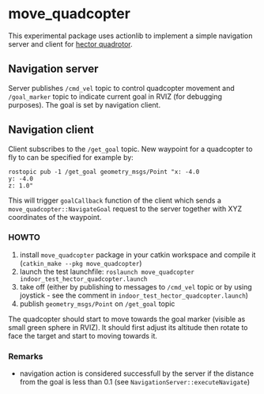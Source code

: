 # move_quadcopter

This experimental package uses actionlib to implement a simple navigation server and client for [hector quadrotor](http://wiki.ros.org/hector_quadrotor).

## Navigation server
Server publishes `/cmd_vel` topic to control quadcopter movement and `/goal_marker` topic to indicate current goal in RVIZ (for debugging purposes).
The goal is set by navigation client.

## Navigation client
Client subscribes to the `/get_goal` topic. New waypoint for a quadcopter to fly to can be specified for example by:

```
rostopic pub -1 /get_goal geometry_msgs/Point "x: -4.0
y: -4.0
z: 1.0"
```

This will trigger `goalCallback` function of the client which sends a `move_quadcopter::NavigateGoal` request to the server together with XYZ coordinates of the waypoint.

### HOWTO

1. install `move_quadcopter` package in your catkin workspace and compile it (`catkin_make --pkg move_quadcopter`) 
2. launch the test launchfile: `roslaunch move_quadcopter indoor_test_hector_quadcopter.launch`
3. take off (either by publishing to messages to `/cmd_vel` topic or by using joystick - see the comment in `indoor_test_hector_quadcopter.launch`)
4. publish `geometry_msgs/Point` on `/get_goal` topic

The quadcopter should start to move towards the goal marker (visible as small green sphere in RVIZ). It should first adjust its altitude then rotate to face the target and start to moving towards it.

### Remarks
- navigation action is considered successfull by the server if the distance from the goal is less than 0.1 (see `NavigationServer::executeNavigate`)
